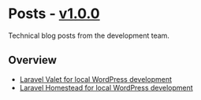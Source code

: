 # Posts - [v1.0.0]

Technical blog posts from the development team.

## Overview

+ [Laravel Valet for local WordPress development](11-25-2018-laravel-valet/WP-Development-With-Laravel-Valet.md)
+ [Laravel Homestead for local WordPress development](12-05-2018-laravel-homestead/WP-Development-With-Laravel-Homestead.md)

[v1.0.0]: https://github.com/towa-digital/posts/releases/tag/v1.0.0